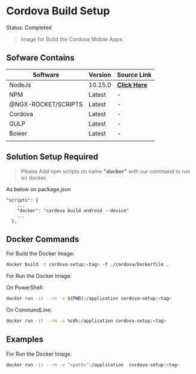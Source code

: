 # Cordova Build Setup

Status: Completed

> Image for Build the Cordova Mobile Apps.

## Sofware Contains

| Software  | Version  | Source Link  |
|---|---|---|
| NodeJs  | 10.15.0  | **[Click Here](https://nodejs.org/dist/v10.15.0/node-v10.15.0-linux-x64.tar.gz)**  |
| NPM  | Latest | - |
| @NGX-ROCKET/SCRIPTS  | Latest | - |
| Cordova  | Latest  | - |
| GULP  | Latest  | - |
| Bower  | Latest  | - |
|   |   |   |

## Solution Setup Required

> Please Add npm scripts on name **"docker"** with our command to run on docker.

 As below on package.json

```npm
"scripts": {
    ...
    "docker": "cordova build android --device"
    ...
  },

```

## Docker Commands

For Build the Docker Image:

```bash
docker build -t cordova-setup:<tag> -f ./cordova/Dockerfile .

```

For Run the Docker Image:

On PowerShell:

```bash
docker run -it --rm -v ${PWD}:/application cordova-setup:<tag>

```

On CommandLine:

```bash
docker run -it --rm -v %cd%:/application cordova-setup:<tag>

```

## Examples

For Run the Docker Image:

```bash
docker run -it --rm -v "<path>":/application  cordova-setup:<tag>

```
